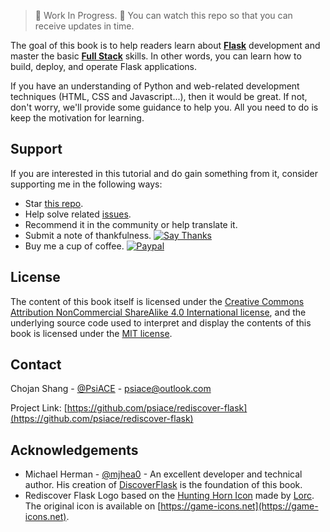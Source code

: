 <!-- ABOUT THE PROJECT -->

> :construction: Work In Progress. :construction: You can watch this repo so that you can receive updates in time.

The goal of this book is to help readers learn about **[Flask](https://palletsprojects.com/p/flask/)** development and master the basic **[Full Stack](https://www.webopedia.com/TERM/F/full-stack.html)** skills. In other words, you can learn how to build, deploy, and operate Flask applications.

If you have an understanding of Python and web-related development techniques (HTML, CSS and Javascript...), then it would be great. If not, don't worry, we'll provide some guidance to help you. All you need to do is keep the motivation for learning.

<!-- Support -->

## Support

If you are interested in this tutorial and do gain something from it, consider supporting me in the following ways:

-   Star [this repo][project-url].
-   Help solve related [issues][issues-url].
-   Recommend it in the community or help translate it.
-   Submit a note of thankfulness. [![Say Thanks][thanks-shield]][thanks-url]
-   Buy me a cup of coffee. [![Paypal][paypal-shield]][paypal-url]

<!-- LICENSE -->

## License

The content of this book itself is licensed under the [Creative Commons Attribution NonCommercial ShareAlike 4.0 International license](https://github.com/psiace/rediscover-flask/blob/master/LICENSE-CC-BY-NC-SA), and the underlying source code used to interpret and display the contents of this book is licensed under the [MIT license](https://github.com/psiace/rediscover-flask/blob/master/LICENSE-MIT).

<!-- CONTACT -->

## Contact

Chojan Shang - [@PsiACE](https://github.com/psiace) - <psiace@outlook.com>

Project Link: [https://github.com/psiace/rediscover-flask](https://github.com/psiace/rediscover-flask)

<!-- ACKNOWLEDGEMENTS -->

## Acknowledgements

-   Michael Herman - [@mjhea0](https://github.com/mjhea0) - An excellent developer and technical author. His creation of [DiscoverFlask](https://github.com/realpython/discover-flask) is the foundation of this book.
-   Rediscover Flask Logo based on the [Hunting Horn Icon](https://game-icons.net/1x1/lorc/hunting-horn.html) made by [Lorc](http://lorcblog.blogspot.com). The original icon is available on [https://game-icons.net](https://game-icons.net).

<!-- MARKDOWN LINKS & IMAGES -->
<!-- https://www.markdownguide.org/basic-syntax/#reference-style-links -->

[issues-url]: https://github.com/PsiACE/rediscover-flask/issues
[thanks-shield]: https://img.shields.io/badge/Say%20Thanks-!-1EAEDB.svg?style=flat-square
[thanks-url]: https://saythanks.io/to/PsiACE
[paypal-shield]: https://img.shields.io/badge/donate-paypal-blue.svg?style=flat-square
[paypal-url]: https://paypal.me/psiace
[project-url]: https://github.com/psiace/rediscover-flask
